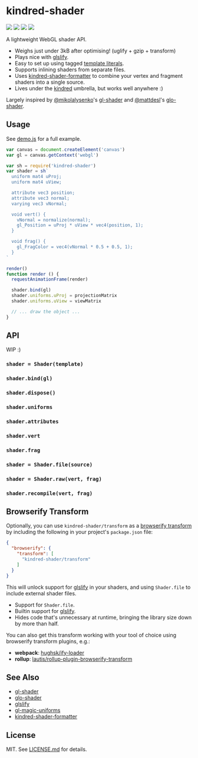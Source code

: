 # kindred-shader

[![](https://img.shields.io/badge/stability-experimental-ffa100.svg?style=flat-square)](https://nodejs.org/api/documentation.html#documentation_stability_index)
[![](https://img.shields.io/badge/code%20style-standard-brightgreen.svg?style=flat-square)](http://standardjs.com/)
[![](https://img.shields.io/npm/v/kindred-shader.svg?style=flat-square)](https://npmjs.com/package/kindred-shader)
[![](https://img.shields.io/circleci/project/kindredjs/kindred-shader/master.svg?style=flat-square)](https://circleci.com/gh/kindredjs/kindred-shader)

A lightweight WebGL shader API.

* Weighs just under 3kB after optimising! (uglify + gzip + transform)
* Plays nice with [glslify](https://github.com/stackgl/glslify).
* Easy to set up using tagged [template literals](https://developer.mozilla.org/en-US/docs/Web/JavaScript/Reference/Template_literals).
* Supports inlining shaders from separate files.
* Uses [kindred-shader-formatter](https://github.com/kindredjs/kindred-shader-formatter) to combine your vertex and fragment shaders into a single source.
* Lives under the [kindred](https://github.com/kindredjs) umbrella, but works well anywhere :)

Largely inspired by [@mikolalysenko](https://github.com/mikolalysenko)'s [gl-shader](https://github.com/stackgl/gl-shader) and [@mattdesl](https://github.com/mattdesl/)'s [glo-shader](https://github.com/glo-js/glo-shader).

## Usage

See [demo.js](demo.js) for a full example.

``` javascript
var canvas = document.createElement('canvas')
var gl = canvas.getContext('webgl')

var sh = require('kindred-shader')
var shader = sh`
  uniform mat4 uProj;
  uniform mat4 uView;

  attribute vec3 position;
  attribute vec3 normal;
  varying vec3 vNormal;

  void vert() {
    vNormal = normalize(normal);
    gl_Position = uProj * uView * vec4(position, 1);
  }

  void frag() {
    gl_FragColor = vec4(vNormal * 0.5 + 0.5, 1);
  }
`

render()
function render () {
  requestAnimationFrame(render)

  shader.bind(gl)
  shader.uniforms.uProj = projectionMatrix
  shader.uniforms.uView = viewMatrix

  // ... draw the object ...
}
```

## API

WIP :)

### `shader = Shader(template)`
### `shader.bind(gl)`
### `shader.dispose()`
### `shader.uniforms`
### `shader.attributes`
### `shader.vert`
### `shader.frag`
### `shader = Shader.file(source)`
### `shader = Shader.raw(vert, frag)`
### `shader.recompile(vert, frag)`

## Browserify Transform

Optionally, you can use `kindred-shader/transform` as a [browserify transform]() by including the following in your project's `package.json` file:

``` json
{
  "browserify": {
    "transform": [
      "kindred-shader/transform"
    ]
  }
}
```

This will unlock support for [glslify](https://github.com/stackgl/glslify) in your shaders, and using `Shader.file` to include external shader files.

* Support for `Shader.file`.
* Builtin support for [glslify](https://github.com/stackgl/glslify).
* Hides code that's unnecessary at runtime, bringing the library size down by more than half.

You can also get this transform working with your tool of choice using browserify transform plugins, e.g.:

* **webpack**: [hughsk/ify-loader](https://github.com/hughsk/ify-loader)
* **rollup**: [lautis/rollup-plugin-browserify-transform](https://github.com/lautis/rollup-plugin-browserify-transform)

## See Also

* [gl-shader](https://github.com/stackgl/gl-shader)
* [glo-shader](https://github.com/glo-js/glo-shader)
* [glslify](https://github.com/stackgl/glslify)
* [gl-magic-uniforms](https://github.com/stackgl/gl-magic-uniforms)
* [kindred-shader-formatter](https://github.com/kindredjs/kindred-shader-formatter)

## License

MIT. See [LICENSE.md](LICENSE.md) for details.

